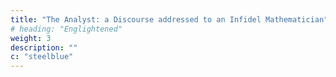 ```yaml
---
title: "The Analyst: a Discourse addressed to an Infidel Mathematician"
# heading: "Englightened"
weight: 3
description: ""
c: "steelblue"
---
```


